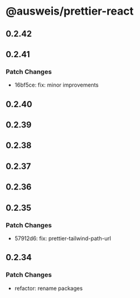 # @ausweis/prettier-react

## 0.2.42

## 0.2.41

### Patch Changes

- 16bf5ce: fix: minor improvements

## 0.2.40

## 0.2.39

## 0.2.38

## 0.2.37

## 0.2.36

## 0.2.35

### Patch Changes

- 57912d6: fix: prettier-tailwind-path-url

## 0.2.34

### Patch Changes

- refactor: rename packages
